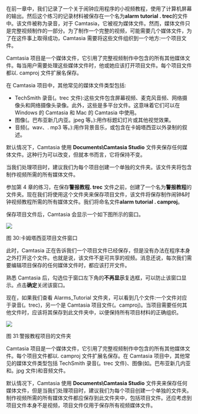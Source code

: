 在前一章中，我们记录了一个关于闹钟应用程序的小视频教程，使用了计算机屏幕的输出。然后这个练习的记录材料被保存在一个名为**alarm tutorial . trec**的文件中。该文件被称为录音，对于 Camtasia，它被视为媒体文件。然而，媒体文件只是完整视频制作的一部分。为了制作一个完整的视频，可能需要几个媒体文件，为了在这件事上取得成功，Camtasia 需要将这些文件组织到一个地方:一个项目文件。

Camtasia 项目是一个媒体文件，它引用了完整视频制作中包含的所有其他媒体文件。每当用户需要处理这些媒体文件时，他或她应该打开项目文件。每个项目文件都以. camproj 文件扩展名保存。

在 Camtasia 项目中，其他常见的媒体文件类型包括:

*   TechSmith 录音(。trec 文件):这些文件包含屏幕视频、麦克风音频、网络摄像头和网络摄像头录像。此外，这些是多平台文件。这意味着它们可以在 Windows 的 Camtasia 和 Mac 的 Camtasia 中使用。
*   图像(。巴布亚新几内亚。jpeg 等。):用作标题幻灯片或其他视觉效果。
*   音频(。wav、. mp3 等。):用作背景音乐，或包含在卡姆塔西亚以外录制的叙述。

默认情况下，Camtasia 使用 **Documents\Camtasia Studio** 文件夹保存任何媒体文件。这种行为可以改变，但就本书而言，它将保持不变。

当我们处理项目时，建议我们为每个项目创建一个单独的文件夹。该文件夹将包含制作视频所需的所有媒体文件。

参加第 4 章的练习，在保存**警报教程. trec** 文件之前，创建了一个名为**警报教程**的文件夹。现在我们将使用这个文件夹来保存项目文件，该文件将保存制作闹钟&时钟视频教程所需的所有媒体文件。我们将命名文件**alarm tutorial . camproj**。

保存项目文件后，Camtasia 会显示一个如下图所示的窗口。

![](../images/00034.jpeg)

图 30:卡姆塔西亚项目文件窗口

此时，Camtasia 正在告诉我们一个项目文件已经保存，但是没有办法在程序本身之外打开这个文件。也就是说，该文件不是可共享的视频。消息还说，每次我们需要编辑项目保存的任何媒体文件时，都应该打开文件。

熟悉 Camtasia 后，勾选位于窗口左下角的**不再显示**复选框，可以防止该窗口显示。点击**确定**关闭该窗口。

现在，如果我们查看 Alarms_Tutorial 文件夹，可以看到几个文件:一个文件对应于录音(。trec)，另一个是 Camtasia 项目文件(。camproj)。当项目需要任何其他文件时，应该将其保存到此文件夹中，以便保持所有项目材料的正确组织。

![](../images/00035.jpeg)

图 31:警报教程项目的文件夹

Camtasia 项目是一个媒体文件，它引用了完整视频制作中包含的所有其他媒体文件。每个项目文件都以. camproj 文件扩展名保存。在 Camtasia 项目中，其他常见的媒体文件类型包括 TechSmith 录音(。trec 文件)、图像(如。巴布亚新几内亚和。jpg 文件)和音频文件。

默认情况下，Camtasia 使用 **Documents\Camtasia Studio** 文件夹来保存任何媒体文件，但是当我们处理项目时，建议我们为每个项目创建一个单独的文件夹。制作视频所需的所有媒体文件都应保存到此文件夹中，包括项目文件。还应考虑到项目文件本身不是视频，项目文件仅用于保存所有视频媒体文件。